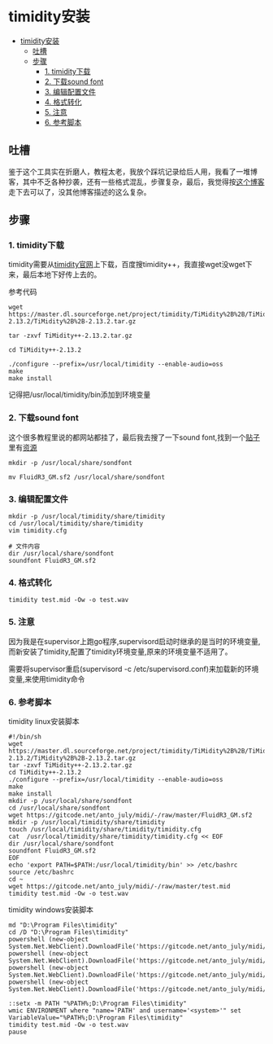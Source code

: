 # timidity安装

<!-- GFM-TOC -->
- [timidity安装](#timidity安装)
  - [吐槽](#吐槽)
  - [步骤](#步骤)
    - [1. timidity下载](#1-timidity下载)
    - [2. 下载sound font](#2-下载sound-font)
    - [3. 编辑配置文件](#3-编辑配置文件)
    - [4. 格式转化](#4-格式转化)
    - [5. 注意](#5-注意)
    - [6. 参考脚本](#6-参考脚本)
<!-- GFM-TOC -->

## 吐槽
鉴于这个工具实在折磨人，教程太老，我放个踩坑记录给后人用，我看了一堆博客，其中不乏各种抄袭，还有一些格式混乱，步骤复杂，最后，我觉得按[这个博客](https://blog.51cto.com/u_15314083/3190088)走下去可以了，没其他博客描述的这么复杂。

## 步骤
### 1. timidity下载
timidity需要从[timidity官网](http://timidity.sourceforge.net/)上下载，百度搜timidity++，我直接wget没wget下来，最后本地下好传上去的。

参考代码

```
wget https://master.dl.sourceforge.net/project/timidity/TiMidity%2B%2B/TiMidity%2B%2B-2.13.2/TiMidity%2B%2B-2.13.2.tar.gz

tar -zxvf TiMidity++-2.13.2.tar.gz

cd TiMidity++-2.13.2

./configure --prefix=/usr/local/timidity --enable-audio=oss
make
make install
```

记得把/usr/local/timidity/bin添加到环境变量

### 2. 下载sound font
这个很多教程里说的都网站都挂了，最后我去搜了一下sound font,找到一个[贴子](https://tieba.baidu.com/p/2278864390)里有[资源](http://pan.baidu.com/share/link?shareid=99298&uk=1143994068)

```
mkdir -p /usr/local/share/sondfont

mv FluidR3_GM.sf2 /usr/local/share/sondfont
```

### 3. 编辑配置文件

```
mkdir -p /usr/local/timidity/share/timidity
cd /usr/local/timidity/share/timidity
vim timidity.cfg

# 文件内容
dir /usr/local/share/sondfont
soundfont FluidR3_GM.sf2
```

### 4. 格式转化

```
timidity test.mid -Ow -o test.wav
```

### 5. 注意
因为我是在supervisor上跑go程序,supervisord启动时继承的是当时的环境变量,而新安装了timidity,配置了timidity环境变量,原来的环境变量不适用了。

需要将supervisor重启(supervisord -c /etc/supervisord.conf)来加载新的环境变量,来使用timidity命令

### 6. 参考脚本
timidity linux安装脚本

```
#!/bin/sh
wget https://master.dl.sourceforge.net/project/timidity/TiMidity%2B%2B/TiMidity%2B%2B-2.13.2/TiMidity%2B%2B-2.13.2.tar.gz
tar -zxvf TiMidity++-2.13.2.tar.gz
cd TiMidity++-2.13.2
./configure --prefix=/usr/local/timidity --enable-audio=oss
make
make install
mkdir -p /usr/local/share/sondfont
cd /usr/local/share/sondfont
wget https://gitcode.net/anto_july/midi/-/raw/master/FluidR3_GM.sf2
mkdir -p /usr/local/timidity/share/timidity
touch /usr/local/timidity/share/timidity/timidity.cfg
cat  /usr/local/timidity/share/timidity/timidity.cfg << EOF
dir /usr/local/share/sondfont
soundfont FluidR3_GM.sf2
EOF
echo 'export PATH=$PATH:/usr/local/timidity/bin' >> /etc/bashrc
source /etc/bashrc
cd ~
wget https://gitcode.net/anto_july/midi/-/raw/master/test.mid
timidity test.mid -Ow -o test.wav
```

timidity windows安装脚本

```
md "D:\Program Files\timidity"
cd /D "D:\Program Files\timidity"
powershell (new-object System.Net.WebClient).DownloadFile('https://gitcode.net/anto_july/midi/-/raw/master/timidity.exe','timidity.exe')
powershell (new-object System.Net.WebClient).DownloadFile('https://gitcode.net/anto_july/midi/-/raw/master/timidity.cfg','timidity.cfg')
powershell (new-object System.Net.WebClient).DownloadFile('https://gitcode.net/anto_july/midi/-/raw/master/FluidR3_GM.sf2','FluidR3_GM.sf2')
powershell (new-object System.Net.WebClient).DownloadFile('https://gitcode.net/anto_july/midi/-/raw/master/test.mid','test.mid')

::setx -m PATH "%PATH%;D:\Program Files\timidity"
wmic ENVIRONMENT where "name='PATH' and username='<system>'" set VariableValue="%PATH%;D:\Program Files\timidity"
timidity test.mid -Ow -o test.wav
pause
```